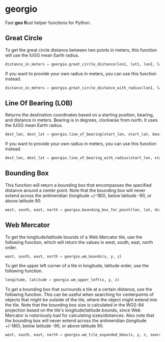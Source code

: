 # georgio

Fast **geo** **R**ust helper functions for Python.

## Great Circle

To get the great circle distance between two points in meters, this function will use the IUGG mean Earth radius.

```python
distance_in_meters = georgio.great_circle_distance(lon1, lat1, lon2, lat2)
```

If you want to provide your own radius in meters, you can use this function instead.

```python
distance_in_meters = georgio.great_circle_distance_with_radius(lon1, lat1, lon2, lat2, radius_in_meters)
```

## Line Of Bearing (LOB)

Returns the destination coordinates based on a starting position, bearing, and distance in meters.  Bearing is in degrees, clockwise from north.  It uses the IUGG mean Earth radius.

```python
dest_lon, dest_lat = georgio.line_of_bearing(start_lon, start_lat, bearing_in_degrees, distance_in_meters)
```

If you want to provide your own radius in meters, you can use this function instead.

```python
dest_lon, dest_lat = georgio.line_of_bearing_with_radius(start_lon, start_lat, bearing_in_degrees, distance_in_meters, radius_in_meters)
```

## Bounding Box

This function will return a bounding box that encompasses  the specified distance around a center point.
Note that the bounding box will never extend across the antimeridian (longitude +/-180), below latitude -90, or above latitude 90.

```python
west, south, east, north = georgio.bounding_box_for_point(lon, lat, distance_in_meters)
```

## Web Mercator

To get the longitude/latitude bounds of a Web Mercator tile, use the following function, which will return the values in west, south, east, north order.

```python
west, south, east, north = georgio.wm_bounds(x, y, z)
```

To get the upper left corner of a tile in longitude, latitude order, use the following function.

```python
longitude, latitude = georgio.wm_upper_left(x, y, z)
```

To get a bounding box that surrounds a tile at a certain distance, use the following function.
This can be useful when searching for centerpoints of objects that might be outside of the tile, where the object might extend into the tile.
Note that the bounding box size is calculated in the WGS-84 projection based on the tile's longitude/latitude bounds, since Web Mercator is notoriously bad for calculating sizes/distances.
Also note that the bounding box will never extend across the antimeridian (longitude +/-180), below latitude -90, or above latitude 90.

```python
west, south, east, north = georgio.wm_tile_expanded_bbox(x, y, z, search_distance_in_meters)
```
